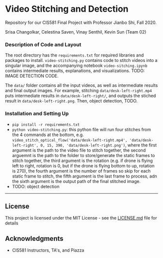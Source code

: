 # Video Stitching and Detection
Repository for our CIS581 Final Project with Professor Jianbo Shi, Fall 2020.

Srisa Changolkar, Celestina Saven, Vinay Senthil, Kevin Sun (Team 02)

### Description of Code and Layout
The root directory has the `requirements.txt` for required libraries and packages to install. `video-stitching.py` contains code to stitch videos into a singular image, and the accompanying notebook `video-sitching.ipynb` contains intermediate results, explanations, and visualizations. TODO: IMAGE DETECTION CODE.

The `data/` folder contains all the input videos, as well as intermediate results and final output images. For example, stitching `data/desk-left-right.mp4` puts intermediate results in `data/desk-left-right/`, and outputs the stiched result in `data/desk-left-right.png`. Then, object detection, TODO.

### Installation and Setting Up
* `pip install -r requirements.txt`
* `python video-stitching.py`: this python file will run four stitches from the 4 commands at the bottom, e.g. `video_stitch_optical_flow('data/desk-left-right.mp4', 'data/desk-left-right', 0, 15, 390, 'data/desk-left-right.png')`, where the first argument is the path to the video file to stitch together, the second arguemnt is the path to the folder to store/generate the static frames to stitch together, the third argument is the rotation (e.g. if drone is flying left to right, rotation is 0, but if the drone is flying bottom to up, rotation is 270), the fourth argument is the number of frames so skip for each static frame to stitch, the fifth argument is the last frame to process, adn the sixth argument is the output path of the final stitched image.
* TODO: object detection

---

## License
This project is licensed under the MIT License - see the [LICENSE.md](LICENSE.md) file for details

## Acknowledgments
* CIS581 Instructors, TA's, and Piazza
